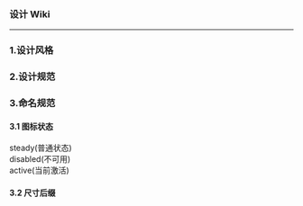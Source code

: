 ### 设计 Wiki

---

### 1.设计风格

### 2.设计规范

### 3.命名规范

#### 3.1 图标状态

steady(普通状态)  
disabled(不可用)  
active(当前激活) 

#### 3.2 尺寸后缀